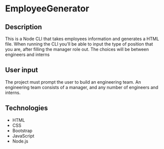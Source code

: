 # EmployeeGenerator

## Description
This is a Node CLI that takes employees information and generates a HTML file. When running the CLI you'll be able to input the type of position that you are, after filling the manager role out. The choices will be between engineers and interns

## User input
The project must prompt the user to build an engineering team. An engineering team consists of a manager, and any number of engineers and interns.

## Technologies

- HTML
- CSS
- Bootstrap
- JavaScript
- Node.js
